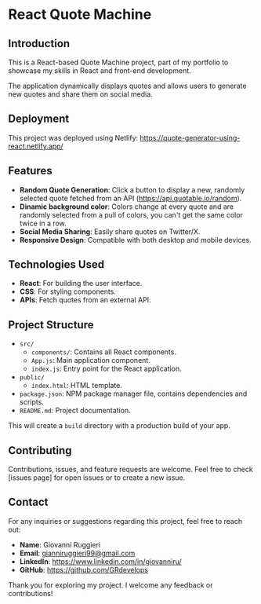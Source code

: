 # React Quote Machine

## Introduction
This is a React-based Quote Machine project, part of my portfolio to showcase my skills in React and front-end development. 

The application dynamically displays quotes and allows users to generate new quotes and share them on social media.

## Deployment
This project was deployed using Netlify: https://quote-generator-using-react.netlify.app/

## Features
- **Random Quote Generation**: Click a button to display a new, randomly selected quote fetched from an API (https://api.quotable.io/random).
- **Dinamic background color**: Colors change at every quote and are randomly selected from a pull of colors, you can't get the same color twice in a row.
- **Social Media Sharing**: Easily share quotes on Twitter/X.
- **Responsive Design**: Compatible with both desktop and mobile devices.

## Technologies Used
- **React**: For building the user interface.
- **CSS**: For styling components.
- **APIs**: Fetch quotes from an external API.

## Project Structure
- `src/`
  - `components/`: Contains all React components.
  - `App.js`: Main application component.
  - `index.js`: Entry point for the React application.
- `public/`
  - `index.html`: HTML template.
- `package.json`: NPM package manager file, contains dependencies and scripts.
- `README.md`: Project documentation.

This will create a `build` directory with a production build of your app.

## Contributing
Contributions, issues, and feature requests are welcome. Feel free to check [issues page] for open issues or to create a new issue.

## Contact
For any inquiries or suggestions regarding this project, feel free to reach out:
- **Name**: Giovanni Ruggieri
- **Email**: gianniruggieri99@gmail.com
- **LinkedIn**: https://www.linkedin.com/in/giovanniru/
- **GitHub**: https://github.com/GRdevelops

Thank you for exploring my project. I welcome any feedback or contributions!






